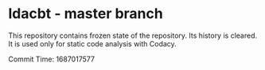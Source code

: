# ldacbt - master branch

This repository contains frozen state of the repository.
Its history is cleared. It is used only for static code
analysis with Codacy.

Commit Time: 1687017577